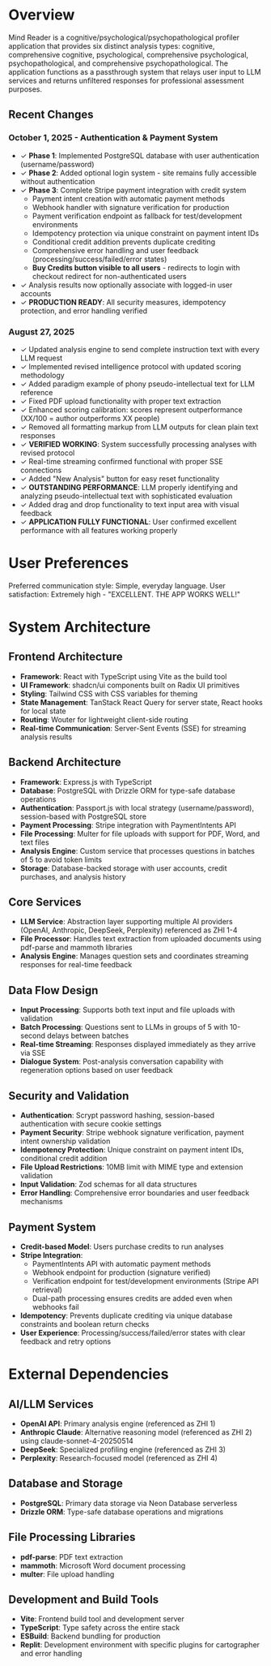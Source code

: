 # Overview

Mind Reader is a cognitive/psychological/psychopathological profiler application that provides six distinct analysis types: cognitive, comprehensive cognitive, psychological, comprehensive psychological, psychopathological, and comprehensive psychopathological. The application functions as a passthrough system that relays user input to LLM services and returns unfiltered responses for professional assessment purposes.

## Recent Changes

### October 1, 2025 - Authentication & Payment System
- ✓ **Phase 1**: Implemented PostgreSQL database with user authentication (username/password)
- ✓ **Phase 2**: Added optional login system - site remains fully accessible without authentication
- ✓ **Phase 3**: Complete Stripe payment integration with credit system
  - Payment intent creation with automatic payment methods
  - Webhook handler with signature verification for production
  - Payment verification endpoint as fallback for test/development environments
  - Idempotency protection via unique constraint on payment intent IDs
  - Conditional credit addition prevents duplicate crediting
  - Comprehensive error handling and user feedback (processing/success/failed/error states)
  - **Buy Credits button visible to all users** - redirects to login with checkout redirect for non-authenticated users
- ✓ Analysis results now optionally associate with logged-in user accounts
- ✓ **PRODUCTION READY**: All security measures, idempotency protection, and error handling verified

### August 27, 2025
- ✓ Updated analysis engine to send complete instruction text with every LLM request
- ✓ Implemented revised intelligence protocol with updated scoring methodology
- ✓ Added paradigm example of phony pseudo-intellectual text for LLM reference
- ✓ Fixed PDF upload functionality with proper text extraction
- ✓ Enhanced scoring calibration: scores represent outperformance (XX/100 = author outperforms XX people)
- ✓ Removed all formatting markup from LLM outputs for clean plain text responses
- ✓ **VERIFIED WORKING**: System successfully processing analyses with revised protocol
- ✓ Real-time streaming confirmed functional with proper SSE connections
- ✓ Added "New Analysis" button for easy reset functionality
- ✓ **OUTSTANDING PERFORMANCE**: LLM properly identifying and analyzing pseudo-intellectual text with sophisticated evaluation
- ✓ Added drag and drop functionality to text input area with visual feedback
- ✓ **APPLICATION FULLY FUNCTIONAL**: User confirmed excellent performance with all features working properly

# User Preferences

Preferred communication style: Simple, everyday language.
User satisfaction: Extremely high - "EXCELLENT. THE APP WORKS WELL!"

# System Architecture

## Frontend Architecture
- **Framework**: React with TypeScript using Vite as the build tool
- **UI Framework**: shadcn/ui components built on Radix UI primitives
- **Styling**: Tailwind CSS with CSS variables for theming
- **State Management**: TanStack React Query for server state, React hooks for local state
- **Routing**: Wouter for lightweight client-side routing
- **Real-time Communication**: Server-Sent Events (SSE) for streaming analysis results

## Backend Architecture
- **Framework**: Express.js with TypeScript
- **Database**: PostgreSQL with Drizzle ORM for type-safe database operations
- **Authentication**: Passport.js with local strategy (username/password), session-based with PostgreSQL store
- **Payment Processing**: Stripe integration with PaymentIntents API
- **File Processing**: Multer for file uploads with support for PDF, Word, and text files
- **Analysis Engine**: Custom service that processes questions in batches of 5 to avoid token limits
- **Storage**: Database-backed storage with user accounts, credit purchases, and analysis history

## Core Services
- **LLM Service**: Abstraction layer supporting multiple AI providers (OpenAI, Anthropic, DeepSeek, Perplexity) referenced as ZHI 1-4
- **File Processor**: Handles text extraction from uploaded documents using pdf-parse and mammoth libraries
- **Analysis Engine**: Manages question sets and coordinates streaming responses for real-time feedback

## Data Flow Design
- **Input Processing**: Supports both text input and file uploads with validation
- **Batch Processing**: Questions sent to LLMs in groups of 5 with 10-second delays between batches
- **Real-time Streaming**: Responses displayed immediately as they arrive via SSE
- **Dialogue System**: Post-analysis conversation capability with regeneration options based on user feedback

## Security and Validation
- **Authentication**: Scrypt password hashing, session-based authentication with secure cookie settings
- **Payment Security**: Stripe webhook signature verification, payment intent ownership validation
- **Idempotency Protection**: Unique constraint on payment intent IDs, conditional credit addition
- **File Upload Restrictions**: 10MB limit with MIME type and extension validation
- **Input Validation**: Zod schemas for all data structures
- **Error Handling**: Comprehensive error boundaries and user feedback mechanisms

## Payment System
- **Credit-based Model**: Users purchase credits to run analyses
- **Stripe Integration**: 
  - PaymentIntents API with automatic payment methods
  - Webhook endpoint for production (signature verified)
  - Verification endpoint for test/development environments (Stripe API retrieval)
  - Dual-path processing ensures credits are added even when webhooks fail
- **Idempotency**: Prevents duplicate crediting via unique database constraints and boolean return checks
- **User Experience**: Processing/success/failed/error states with clear feedback and retry options

# External Dependencies

## AI/LLM Services
- **OpenAI API**: Primary analysis engine (referenced as ZHI 1)
- **Anthropic Claude**: Alternative reasoning model (referenced as ZHI 2) using claude-sonnet-4-20250514
- **DeepSeek**: Specialized profiling engine (referenced as ZHI 3)
- **Perplexity**: Research-focused model (referenced as ZHI 4)

## Database and Storage
- **PostgreSQL**: Primary data storage via Neon Database serverless
- **Drizzle ORM**: Type-safe database operations and migrations

## File Processing Libraries
- **pdf-parse**: PDF text extraction
- **mammoth**: Microsoft Word document processing
- **multer**: File upload handling

## Development and Build Tools
- **Vite**: Frontend build tool and development server
- **TypeScript**: Type safety across the entire stack
- **ESBuild**: Backend bundling for production
- **Replit**: Development environment with specific plugins for cartographer and error handling